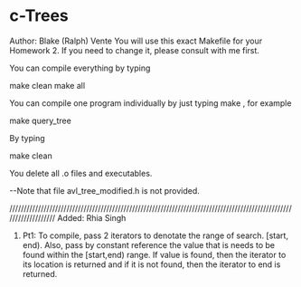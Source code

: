 # c-Trees
Author: Blake (Ralph) Vente 
You will use this exact Makefile for your Homework 2. If you need to change it, please consult with me first.

You can compile everything by typing 

make clean
make all

You can compile one program individually by just typing make <Program Name>, for example

make query_tree

By typing 

make clean

You delete all .o files and executables.

--Note that file avl_tree_modified.h is not provided.

///////////////////////////////////////////////////////////////////////////////////////////////////////////////////
Added: Rhia Singh
1. Pt1: To compile, pass 2 iterators to denotate the range of search. [start, end). Also, pass by constant reference the value that is needs to be found within the [start,end) range. If value is found, then the iterator to its location is returned and if it is not found, then the iterator to end is returned. 